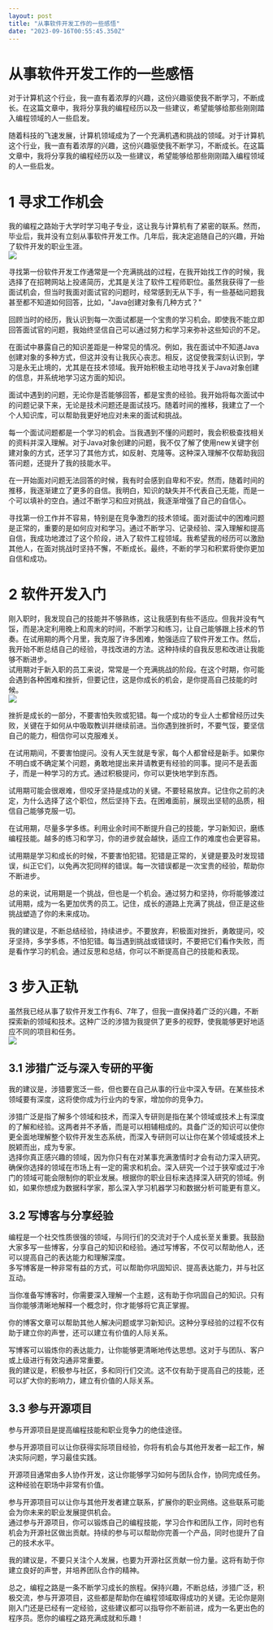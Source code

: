 ```yaml
---
layout: post
title: "从事软件开发工作的一些感悟"
date: "2023-09-16T00:55:45.350Z"
---
```

从事软件开发工作的一些感悟
=============

对于计算机这个行业，我一直有着浓厚的兴趣，这份兴趣驱使我不断学习，不断成长。在这篇文章中，我将分享我的编程经历以及一些建议，希望能够给那些刚刚踏入编程领域的人一些启发。

随着科技的飞速发展，计算机领域成为了一个充满机遇和挑战的领域。对于计算机这个行业，我一直有着浓厚的兴趣，这份兴趣驱使我不断学习，不断成长。在这篇文章中，我将分享我的编程经历以及一些建议，希望能够给那些刚刚踏入编程领域的人一些启发。

1 寻求工作机会
========

我的编程之路始于大学时学习电子专业，这让我与计算机有了紧密的联系。然而，毕业后，我并没有立刻从事软件开发工作。几年后，我决定追随自己的兴趣，开始了软件开发的职业生涯。  
![](https://img2023.cnblogs.com/blog/935893/202309/935893-20230915220711422-639648974.jpg)

寻找第一份软件开发工作通常是一个充满挑战的过程，在我开始找工作的时候，我选择了在招聘网站上投递简历，尤其是关注了软件工程师职位。虽然我获得了一些面试机会，但当时我面对面试官的问题时，经常感到无从下手，有一些基础问题我甚至都不知道如何回答，比如，"Java创建对象有几种方式？"

回顾当时的经历，我认识到每一次面试都是一个宝贵的学习机会。即使我不能立即回答面试官的问题，我始终坚信自己可以通过努力和学习来弥补这些知识的不足。

在面试中暴露自己的知识差距是一种常见的情况。例如，我在面试中不知道Java创建对象的多种方式，但这并没有让我灰心丧志。相反，这促使我深刻认识到，学习是永无止境的，尤其是在技术领域。我开始积极主动地寻找关于Java对象创建的信息，并系统地学习这方面的知识。

面试中遇到的问题，无论你是否能够回答，都是宝贵的经验。我开始将每次面试中的问题记录下来，无论是技术问题还是面试技巧。随着时间的推移，我建立了一个个人知识库，可以帮助我更好地应对未来的面试和挑战。

每一个面试问题都是一个学习的机会。当我遇到不懂的问题时，我会积极查找相关的资料并深入理解。对于Java对象创建的问题，我不仅了解了使用new关键字创建对象的方式，还学习了其他方式，如反射、克隆等。这种深入理解不仅帮助我回答问题，还提升了我的技能水平。

在一开始面对问题无法回答的时候，我有时会感到自卑和不安。然而，随着时间的推移，我逐渐建立了更多的自信。我明白，知识的缺失并不代表自己无能，而是一个可以填补的空白。通过不断学习和应对挑战，我逐渐增强了自己的自信心。

寻找第一份工作并不容易，特别是在竞争激烈的技术领域。面对面试中的困难问题是正常的，重要的是如何应对和学习。通过不断学习、记录经验、深入理解和提高自信，我成功地渡过了这个阶段，进入了软件工程领域。我希望我的经历可以激励其他人，在面对挑战时坚持不懈，不断成长。最终，不断的学习和积累将使你更加自信和成功。

2 软件开发入门
========

刚入职时，我发现自己的技能并不够熟练，这让我感到有些不适应。但我并没有气馁，而是决定利用晚上和周末的时间，不断学习和练习，让自己能够跟上技术的节奏。在试用期的两个月里，我克服了许多困难，勉强适应了软件开发工作。然后，我开始不断总结自己的经验，寻找改进的方法。这种持续的自我反思和改进让我能够不断进步。  
试用期对于新入职的员工来说，常常是一个充满挑战的阶段。在这个时期，你可能会遇到各种困难和挫折，但要记住，这是你成长的机会，是你提高自己技能的时候。  
![](https://img2023.cnblogs.com/blog/935893/202309/935893-20230915220723536-117054935.jpg)

挫折是成长的一部分，不要害怕失败或犯错。每一个成功的专业人士都曾经历过失败，关键在于如何从中吸取教训并继续前进。当你遇到挫折时，不要气馁，要坚信自己的能力，相信你可以克服难关。

在试用期间，不要害怕提问。没有人天生就是专家，每个人都曾经是新手。如果你不明白或不确定某个问题，勇敢地提出来并请教更有经验的同事。提问不是丢面子，而是一种学习的方式。通过积极提问，你可以更快地学到东西。

试用期可能会很艰难，但咬牙坚持是成功的关键。不要轻易放弃。记住你之前的决定，为什么选择了这个职位，然后坚持下去。在困难面前，展现出坚韧的品质，相信自己能够克服一切。

在试用期，尽量多学多练。利用业余时间不断提升自己的技能，学习新知识，磨练编程技能。越多的练习和学习，你的进步就会越快，适应工作的难度也会更容易。

试用期是学习和成长的时候，不要害怕犯错。犯错是正常的，关键是要及时发现错误，纠正它们，以免再次犯同样的错误。每一次错误都是一次宝贵的经验，帮助你不断进步。

总的来说，试用期是一个挑战，但也是一个机会。通过努力和坚持，你将能够渡过试用期，成为一名更加优秀的员工。记住，成长的道路上充满了挑战，但正是这些挑战塑造了你的未来成功。

我的建议是，不断总结经验，持续进步。不要放弃，积极面对挫折，勇敢提问，咬牙坚持，多学多练，不怕犯错。每当遇到挑战或错误时，不要把它们看作失败，而是看作学习的机会。通过反思和总结，你可以不断提高自己的技能和表现。

3 步入正轨
======

虽然我已经从事了软件开发工作有6、7年了，但我一直保持着广泛的兴趣，不断探索新的领域和技术。这种广泛的涉猎为我提供了更多的视野，使我能够更好地适应不同的项目和任务。  
![](https://img2023.cnblogs.com/blog/935893/202309/935893-20230915220735267-500052922.jpg)

3.1 涉猎广泛与深入专研的平衡
----------------

我的建议是，涉猎要宽泛一些，但也要在自己从事的行业中深入专研。在某些技术领域要有深度，这将使你成为行业内的专家，增加你的竞争力。

涉猎广泛是指了解多个领域和技术，而深入专研则是指在某个领域或技术上有深度的了解和经验。这两者并不矛盾，而是可以相辅相成的。具备广泛的知识可以使你更全面地理解整个软件开发生态系统，而深入专研则可以让你在某个领域或技术上脱颖而出，成为专家。  
选择你真正感兴趣的领域，因为你只有在对某事充满激情时才会有动力深入研究。确保你选择的领域在市场上有一定的需求和机会。深入研究一个过于狭窄或过于冷门的领域可能会限制你的职业发展。根据你的职业目标来选择深入研究的领域。例如，如果你想成为数据科学家，那么深入学习机器学习和数据分析可能更有意义。

3.2 写博客与分享经验
------------

编程是一个社交性质很强的领域，与同行们的交流对于个人成长至关重要。我鼓励大家多写一些博客，分享自己的知识和经验。通过写博客，不仅可以帮助他人，还可以提高自己的表达能力和理解深度。  
多写博客是一种非常有益的方式，可以帮助你巩固知识、提高表达能力，并与社区互动。

当你准备写博客时，你需要深入理解一个主题，这有助于你巩固自己的知识。只有当你能够清晰地解释一个概念时，你才能够将它真正掌握。

你的博客文章可以帮助其他人解决问题或学习新知识。这种分享经验的过程不仅有助于建立你的声誉，还可以建立有价值的人际关系。

写博客可以锻炼你的表达能力，让你能够更清晰地传达思想。这对于与团队、客户或上级进行有效沟通非常重要。  
我的建议是，积极参与社区，多和同行们交流。这不仅有助于提高自己的技能，还可以扩大你的影响力，建立有价值的人际关系。

3.3 参与开源项目
----------

参与开源项目是提高编程技能和职业竞争力的绝佳途径。

参与开源项目可以让你获得实际项目经验，你将有机会与其他开发者一起工作，解决实际问题，学习最佳实践。

开源项目通常由多人协作开发，这让你能够学习如何与团队合作，协同完成任务。这种经验在职场中非常有价值。

参与开源项目可以让你与其他开发者建立联系，扩展你的职业网络。这些联系可能会为你未来的职业发展提供机会。  
通过参与开源项目，你可以锻炼自己的编程技能，学习合作和团队工作，同时也有机会为开源社区做出贡献。持续的参与可以帮助你完善一个产品，同时也提升了自己的技术水平。

我的建议是，不要只关注个人发展，也要为开源社区贡献一份力量。这将有助于你建立良好的声誉，并培养团队合作的精神。

总之，编程之路是一条不断学习成长的旅程。保持兴趣，不断总结，涉猎广泛，积极交流，参与开源项目，这些都是帮助你在编程领域取得成功的关键。无论你是刚刚入门还是已经有一定经验，这些建议都可以指导你不断前进，成为一名更出色的程序员。愿你的编程之路充满成就和乐趣！